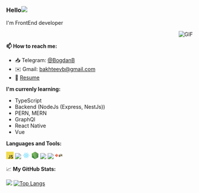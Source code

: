 ### Hello<img src="https://media.giphy.com/media/hvRJCLFzcasrR4ia7z/giphy.gif" width="25px">

I'm FrontEnd developer

<img align="right" alt="GIF" src="https://cs8.pikabu.ru/post_img/2016/04/09/9/1460216158134289433.gif"  height="420" />

<br>

**📫 How to reach me:**
- 📥 Telegram: [@BogdanB](https://t.me/Bogdan_Bakhteev)
- ✉️ Gmail: bakhteevb@gmail.com
- 📄 [Resume](https://drive.google.com/file/d/15wP_UR3pnJ0VNBwEyZSt_eGEf27pZMIj/view?usp=sharing)

**I'm currenly learning:**

- TypeScript
- Backend (NodeJs (Express, NestJs))
- PERN, MERN
- GraphQl
- React Native
- Vue

**Languages and Tools:**  

<code><img height="20" src="https://raw.githubusercontent.com/github/explore/80688e429a7d4ef2fca1e82350fe8e3517d3494d/topics/javascript/javascript.png"></code>
<code><img height="20" src="https://encrypted-tbn0.gstatic.com/images?q=tbn:ANd9GcS5JrZs7egEq8hA4CrEMvJgdNywa8k-ShYMlLKwo-UOTmFyvRos47JoE40LAQNdg6tuq5Q&usqp=CAU"></code>
<code><img height="20" src="https://raw.githubusercontent.com/github/explore/80688e429a7d4ef2fca1e82350fe8e3517d3494d/topics/react/react.png"></code>
<code><img height="20" src="https://raw.githubusercontent.com/github/explore/80688e429a7d4ef2fca1e82350fe8e3517d3494d/topics/nodejs/nodejs.png"></code>
<code><img height="20" src="https://raw.githubusercontent.com/d3v0ps/angular-nest-starter/master/apps/app/src/assets/shield.png"></code>
<code><img height="20" src="https://upload.wikimedia.org/wikipedia/commons/thumb/1/17/GraphQL_Logo.svg/768px-GraphQL_Logo.svg.png"></code>
<code><img height="20" src="https://raw.githubusercontent.com/github/explore/80688e429a7d4ef2fca1e82350fe8e3517d3494d/topics/git/git.png"></code>

📈 **My GitHub Stats:**

[<img src="https://github-readme-stats.vercel.app/api?username=Bakhteev&show_icons=true&hide_border=true&theme=radical&disable_animations=false">](https://github.com/Bakhteev)
[![Top Langs](https://github-readme-stats.vercel.app/api/top-langs/?username=Bakhteev&hide_border=true&theme=radical&disable_animations=false)](https://github.com/Bakhteev)


